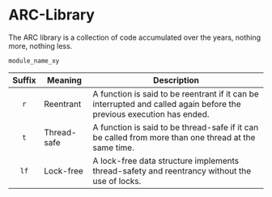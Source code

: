 ARC-Library
===========

The ARC library is a collection of code accumulated over the years, nothing more, nothing less.


```
module_name_xy
```

| Suffix | Meaning | Description  |
| :---: | ----------- | --- |
| `r` | Reentrant | A function is said to be reentrant if it can be interrupted and called again before the previous execution has ended. |
| `t` | Thread-safe | A function is said to be thread-safe if it can be called from more than one thread at the same time. |
| `lf` | Lock-free | A lock-free data structure implements thread-safety and reentrancy without the use of locks. |

